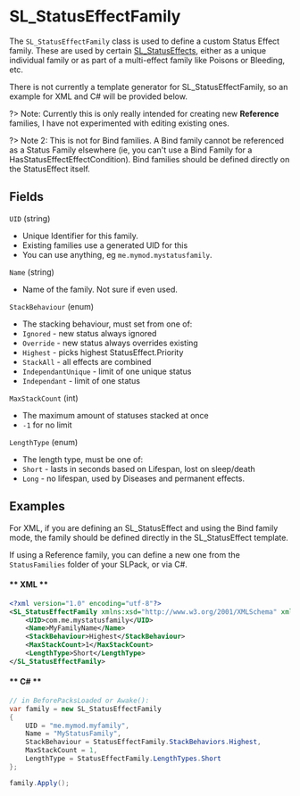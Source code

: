 # SL_StatusEffectFamily

The `SL_StatusEffectFamily` class is used to define a custom Status Effect family. These are used by certain [SL_StatusEffects](API/SL_StatusEffect.md), either as a unique individual family or as part of a multi-effect family like Poisons or Bleeding, etc.

There is not currently a template generator for SL_StatusEffectFamily, so an example for XML and C# will be provided below.

?> Note: Currently this is only really intended for creating new <b>Reference</b> families, I have not experimented with editing existing ones.

?> Note 2: This is not for Bind families. A Bind family cannot be referenced as a Status Family elsewhere (ie, you can't use a Bind Family for a HasStatusEffectEffectCondition). Bind families should be defined directly on the StatusEffect itself.

## Fields

`UID` (string)
* Unique Identifier for this family.
* Existing families use a generated UID for this
* You can use anything, eg `me.mymod.mystatusfamily`.

`Name` (string)
* Name of the family. Not sure if even used.

`StackBehaviour` (enum)
* The stacking behaviour, must set from one of:
* `Ignored` - new status always ignored
* `Override` - new status always overrides existing
* `Highest` - picks highest StatusEffect.Priority
* `StackAll` - all effects are combined
* `IndependantUnique` - limit of one unique status
* `Independant` - limit of one status

`MaxStackCount` (int)
* The maximum amount of statuses stacked at once
* `-1` for no limit

`LengthType` (enum)
* The length type, must be one of:
* `Short` - lasts in seconds based on Lifespan, lost on sleep/death
* `Long` - no lifespan, used by Diseases and permanent effects.

## Examples

For XML, if you are defining an SL_StatusEffect and using the Bind family mode, the family should be defined directly in the SL_StatusEffect template.

If using a Reference family, you can define a new one from the `StatusFamilies` folder of your SLPack, or via C#.

<!-- tabs:start -->

#### ** XML **

```xml
<?xml version="1.0" encoding="utf-8"?>
<SL_StatusEffectFamily xmlns:xsd="http://www.w3.org/2001/XMLSchema" xmlns:xsi="http://www.w3.org/2001/XMLSchema-instance">
    <UID>com.me.mystatusfamily</UID>
    <Name>MyFamilyName</Name>
    <StackBehaviour>Highest</StackBehaviour>
    <MaxStackCount>1</MaxStackCount>
    <LengthType>Short</LengthType>
</SL_StatusEffectFamily>
```

#### ** C# **

```csharp
// in BeforePacksLoaded or Awake():
var family = new SL_StatusEffectFamily 
{
    UID = "me.mymod.myfamily",
    Name = "MyStatusFamily",
    StackBehaviour = StatusEffectFamily.StackBehaviors.Highest,
    MaxStackCount = 1,
    LengthType = StatusEffectFamily.LengthTypes.Short
};

family.Apply();
```

<!-- tabs:end -->